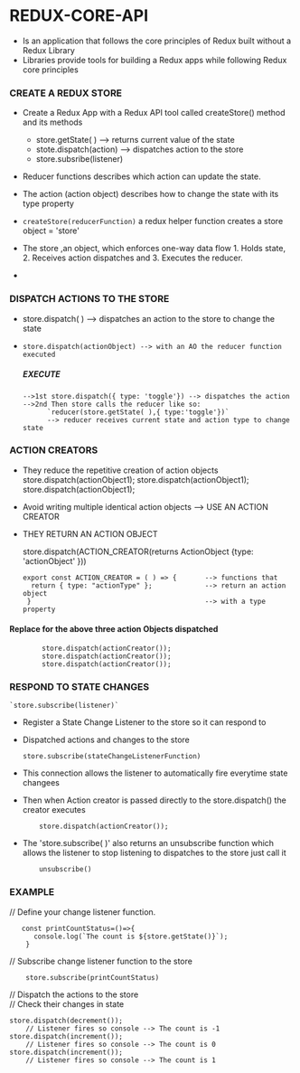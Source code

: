 # REDUX-CORE-API

- Is an application that follows the core principles of Redux built without a Redux Library
- Libraries provide tools for building a Redux apps while following Redux core principles

### CREATE A REDUX STORE
- Create a Redux App with a Redux API tool called createStore() method and its methods
    - store.getState( )              --> returns current value of the state
    - stote.dispatch(action)         --> dispatches action to the store
    - store.subsribe(listener)

- Reducer functions describes which action can update the state.
- The action (action object) describes how to change the state with its type property
- `createStore(reducerFunction)` a redux helper function creates a store object = 'store'
- The store ,an object, which enforces one-way data flow
          1. Holds state,
          2. Receives action dispatches and
          3. Executes the reducer.
- 
### DISPATCH ACTIONS TO THE STORE
- store.dispatch( ) --> dispatches an action to the store to change the state
- `store.dispatch(actionObject) --> with an AO the reducer function executed`
  
  ##### EXECUTE
      -->1st store.dispatch({ type: 'toggle'}) --> dispatches the action
      -->2nd Then store calls the reducer like so:
            `reducer(store.getState( ),{ type:'toggle'})`
            --> reducer receives current state and action type to change state
### ACTION CREATORS
- They reduce the repetitive creation of action objects
          store.dispatch(actionObject1);
          store.dispatch(actionObject1);
          store.dispatch(actionObject1);
- Avoid writing multiple identical action objects --> USE AN ACTION CREATOR
- THEY RETURN AN ACTION OBJECT</br>

     store.dispatch(ACTION_CREATOR(returns ActionObject {type: 'actionObject' }))
  
      export const ACTION_CREATOR = ( ) => {       --> functions that
        return { type: "actionType" };             --> return an action object
       }                                           --> with a type property

#### Replace for the above three action Objects dispatched
            store.dispatch(actionCreator());
            store.dispatch(actionCreator());
            store.dispatch(actionCreator());

### RESPOND TO STATE CHANGES

    `store.subscribe(listener)`
- Register a State Change Listener to the store so it can respond to
- Dispatched actions and changes to the store
  
      store.subscribe(stateChangeListenerFunction)
- This connection allows the listener to automatically fire everytime state changees
  
- Then when Action creator is passed directly to the store.dispatch() the creator executes
  
          store.dispatch(actionCreator());
  
- The 'store.subscribe( )' also returns an unsubscribe function which allows the listener to stop listening to dispatches to the store just call it
  
          unsubscribe()
### EXAMPLE
// Define your change listener function.

       const printCountStatus=()=>{
          console.log(`The count is ${store.getState()}`);
        }
// Subscribe change listener function to the store 

        store.subscribe(printCountStatus)
// Dispatch the actions to the store</br>
// Check their changes in state</br> 

    store.dispatch(decrement()); 
        // Listener fires so console --> The count is -1
    store.dispatch(increment());
        // Listener fires so console --> The count is 0
    store.dispatch(increment());
        // Listener fires so console --> The count is 1

